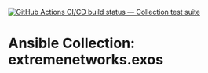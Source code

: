 [![GitHub Actions CI/CD build status — Collection test suite](https://github.com/ansible-collection-migration/extremenetworks.exos/workflows/Collection%20test%20suite/badge.svg?branch=master)](https://github.com/ansible-collection-migration/extremenetworks.exos/actions?query=workflow%3A%22Collection%20test%20suite%22)

Ansible Collection: extremenetworks.exos
=================================================